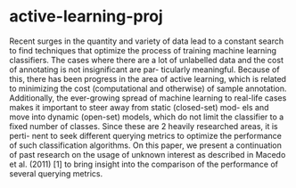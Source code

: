 # active-learning-proj

Recent surges in the quantity and variety of data lead
to a constant search to find techniques that optimize
the process of training machine learning classifiers.
The cases where there are a lot of unlabelled data
and the cost of annotating is not insignificant are par-
ticularly meaningful. Because of this, there has been
progress in the area of active learning, which is related
to minimizing the cost (computational and otherwise)
of sample annotation. Additionally, the ever-growing
spread of machine learning to real-life cases makes it
important to steer away from static (closed-set) mod-
els and move into dynamic (open-set) models, which
do not limit the classifier to a fixed number of classes.
Since these are 2 heavily researched areas, it is perti-
nent to seek different querying metrics to optimize the
performance of such classification algorithms. On this
paper, we present a continuation of past research on
the usage of unknown interest as described in Macedo
et al. (2011) [1] to bring insight into the comparison
of the performance of several querying metrics.
